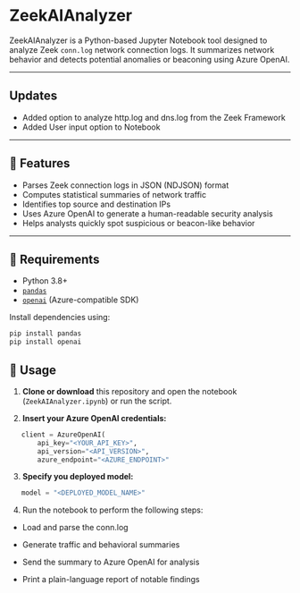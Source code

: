 # ZeekAIAnalyzer

ZeekAIAnalyzer is a Python-based Jupyter Notebook tool designed to analyze Zeek `conn.log` network connection logs. It summarizes network behavior and detects potential anomalies or beaconing using Azure OpenAI.

---

## Updates
- Added option to analyze http.log and dns.log from the Zeek Framework
- Added User input option to Notebook
  
---

## 📌 Features

- Parses Zeek connection logs in JSON (NDJSON) format
- Computes statistical summaries of network traffic
- Identifies top source and destination IPs
- Uses Azure OpenAI to generate a human-readable security analysis
- Helps analysts quickly spot suspicious or beacon-like behavior

---

## 🧰 Requirements

- Python 3.8+
- [`pandas`](https://pandas.pydata.org/)
- [`openai`](https://pypi.org/project/openai/) (Azure-compatible SDK)

Install dependencies using:

```bash
pip install pandas
pip install openai
```
## 🚀 Usage

1. **Clone or download** this repository and open the notebook (`ZeekAIAnalyzer.ipynb`) or run the script.

2. **Insert your Azure OpenAI credentials:**

```python
   client = AzureOpenAI(
       api_key="<YOUR_API_KEY>",
       api_version="<API_VERSION>",
       azure_endpoint="<AZURE_ENDPOINT>"
```
3. **Specify you deployed model:**
```python
   model = "<DEPLOYED_MODEL_NAME>"
```
4. Run the notebook to perform the following steps:
- Load and parse the conn.log

- Generate traffic and behavioral summaries

- Send the summary to Azure OpenAI for analysis

- Print a plain-language report of notable findings

